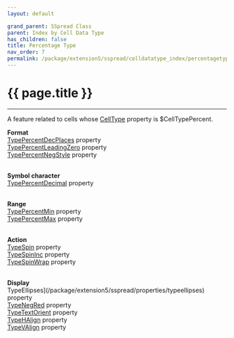 ```yaml
---
layout: default

grand_parent: SSpread Class
parent: Index by Cell Data Type
has_children: false
title: Percentage Type
nav_order: 7
permalink: /package/extension5/sspread/celldatatype_index/percentagetype
---
```

# {{ page.title }}
---

A feature related to cells whose [CellType](/package/extension5/sspread/properties/celltype) property is $CellTypePercent.

**Format**<br>
[TypePercentDecPlaces](/package/extension5/sspread/properties/typepercentdecplaces) property<br>
[TypePercentLeadingZero](/package/extension5/sspread/properties/typepercentleadingzero) property<br>
[TypePercentNegStyle](/package/extension5/sspread/properties/typepercentnegstyle) property<br><br>

**Symbol character**<br>
[TypePercentDecimal](/package/extension5/sspread/properties/typepercentdecimal) property<br><br>

**Range**<br>
[TypePercentMin](/package/extension5/sspread/properties/typepercentmin) property<br>
[TypePercentMax](/package/extension5/sspread/properties/typepercentmax) property<br><br>

**Action**<br>
[TypeSpin](/package/extension5/sspread/properties/typespin) property<br>
[TypeSpinInc](/package/extension5/sspread/properties/typespininc) property<br>
[TypeSpinWrap](/package/extension5/sspread/properties/typespinwrap) property<br><br>

**Display**<br>TypeEllipses](/package/extension5/sspread/properties/typeellipses) property<br>
[TypeNegRed](/package/extension5/sspread/properties/typenegred) property<br>
[TypeTextOrient](/package/extension5/sspread/properties/typetextorient) property<br>
[TypeHAlign](/package/extension5/sspread/properties/typehalign) property<br>
[TypeVAlign](/package/extension5/sspread/properties/typevalign) property<br><br>